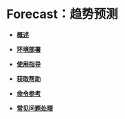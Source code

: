 # Forecast：趋势预测<a name="ZH-CN_TOPIC_0000001195431216"></a>

-   **[概述](Forecast-趋势预测概述.md)**  

-   **[环境部署](Forecast-趋势预测环境部署.md)**  

-   **[使用指导](Forecast-趋势预测使用指导.md)**  

-   **[获取帮助](Forecast-趋势预测获取帮助.md)**  

-   **[命令参考](Forecast-趋势预测命令参考.md)**  

-   **[常见问题处理](Forecast-趋势预测常见问题处理.md)**  


